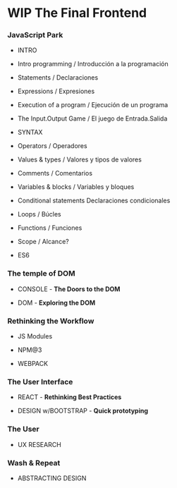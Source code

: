 # WIP The Final Frontend


### JavaScript Park

- INTRO  
- Intro programming / Introducción a la programación  
- Statements / Declaraciones  
- Expressions / Expresiones  
- Execution of a program / Ejecución de un programa  
- The Input.Output Game / El juego de Entrada.Salida  


- SYNTAX  
- Operators / Operadores  
- Values & types / Valores y tipos de valores  
- Comments / Comentarios  
- Variables & blocks / Variables y bloques  
- Conditional statements  Declaraciones condicionales  
- Loops / Búcles  
- Functions / Funciones  
- Scope / Alcance?  
- ES6  


### The temple of DOM

- CONSOLE - **The Doors to the DOM**

- DOM - **Exploring the DOM**  

### Rethinking the Workflow

- JS Modules

- NPM@3  

- WEBPACK  

### The User Interface

- REACT - **Rethinking Best Practices**  

- DESIGN w/BOOTSTRAP - **Quick prototyping**  

### The User

- UX RESEARCH  

### Wash & Repeat

- ABSTRACTING DESIGN  
